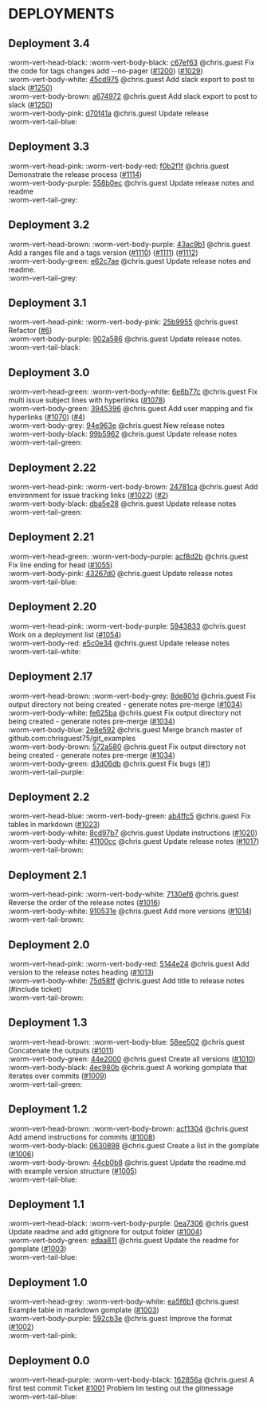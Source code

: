 # DEPLOYMENTS
## Deployment 3.4

:worm-vert-head-black:
:worm-vert-body-black: [c67ef63](https://github.com/chrisguest75/git_examples/commit/c67ef63) @chris.guest Fix the code for tags changes  add --no-pager ([#1200](https://github.com/chrisguest75/git_examples/issues/1200)) ([#1029](https://github.com/chrisguest75/git_examples/issues/1029))   
:worm-vert-body-white: [45cd975](https://github.com/chrisguest75/git_examples/commit/45cd975) @chris.guest Add slack export to post to slack ([#1250](https://github.com/chrisguest75/git_examples/issues/1250))   
:worm-vert-body-brown: [a674972](https://github.com/chrisguest75/git_examples/commit/a674972) @chris.guest Add slack export to post to slack ([#1250](https://github.com/chrisguest75/git_examples/issues/1250))   
:worm-vert-body-pink: [d70f41a](https://github.com/chrisguest75/git_examples/commit/d70f41a) @chris.guest Update release   
:worm-vert-tail-blue:

## Deployment 3.3

:worm-vert-head-pink:
:worm-vert-body-red: [f0b2f1f](https://github.com/chrisguest75/git_examples/commit/f0b2f1f) @chris.guest Demonstrate the release process ([#1114](https://github.com/chrisguest75/git_examples/issues/1114))   
:worm-vert-body-purple: [558b0ec](https://github.com/chrisguest75/git_examples/commit/558b0ec) @chris.guest Update release notes and readme   
:worm-vert-tail-grey:

## Deployment 3.2

:worm-vert-head-brown:
:worm-vert-body-purple: [43ac9b1](https://github.com/chrisguest75/git_examples/commit/43ac9b1) @chris.guest Add a ranges file and a tags version ([#1110](https://github.com/chrisguest75/git_examples/issues/1110)) ([#1111](https://github.com/chrisguest75/git_examples/issues/1111)) ([#1112](https://github.com/chrisguest75/git_examples/issues/1112))   
:worm-vert-body-green: [e62c7ae](https://github.com/chrisguest75/git_examples/commit/e62c7ae) @chris.guest Update release notes and readme.   
:worm-vert-tail-grey:

## Deployment 3.1

:worm-vert-head-pink:
:worm-vert-body-pink: [25b9955](https://github.com/chrisguest75/git_examples/commit/25b9955) @chris.guest Refactor ([#6](https://github.com/chrisguest75/git_examples/issues/6))   
:worm-vert-body-purple: [902a586](https://github.com/chrisguest75/git_examples/commit/902a586) @chris.guest Update release notes.   
:worm-vert-tail-black:

## Deployment 3.0

:worm-vert-head-green:
:worm-vert-body-white: [6e6b77c](https://github.com/chrisguest75/git_examples/commit/6e6b77c) @chris.guest Fix multi issue subject lines with hyperlinks ([#1078](https://github.com/chrisguest75/git_examples/issues/1078))   
:worm-vert-body-green: [3945396](https://github.com/chrisguest75/git_examples/commit/3945396) @chris.guest Add user mapping and fix hyperlinks ([#1070](https://github.com/chrisguest75/git_examples/issues/1070)) ([#4](https://github.com/chrisguest75/git_examples/issues/4))   
:worm-vert-body-grey: [94e963e](https://github.com/chrisguest75/git_examples/commit/94e963e) @chris.guest New release notes   
:worm-vert-body-black: [99b5962](https://github.com/chrisguest75/git_examples/commit/99b5962) @chris.guest Update release notes   
:worm-vert-tail-green:

## Deployment 2.22

:worm-vert-head-pink:
:worm-vert-body-brown: [24781ca](https://github.com/chrisguest75/git_examples/commit/24781ca) @chris.guest Add environment for issue tracking links  ([#1022](https://github.com/chrisguest75/git_examples/issues/1022)) ([#2](https://github.com/chrisguest75/git_examples/issues/2))   
:worm-vert-body-black: [dba5e28](https://github.com/chrisguest75/git_examples/commit/dba5e28) @chris.guest Update release notes   
:worm-vert-tail-green:

## Deployment 2.21

:worm-vert-head-green:
:worm-vert-body-purple: [acf8d2b](https://github.com/chrisguest75/git_examples/commit/acf8d2b) @chris.guest Fix line ending for head ([#1055](https://github.com/chrisguest75/git_examples/issues/1055))   
:worm-vert-body-pink: [43267d0](https://github.com/chrisguest75/git_examples/commit/43267d0) @chris.guest Update release notes   
:worm-vert-tail-blue:

## Deployment 2.20

:worm-vert-head-pink:
:worm-vert-body-purple: [5943833](https://github.com/chrisguest75/git_examples/commit/5943833) @chris.guest Work on a deployment list ([#1054](https://github.com/chrisguest75/git_examples/issues/1054))   
:worm-vert-body-red: [e5c0e34](https://github.com/chrisguest75/git_examples/commit/e5c0e34) @chris.guest Update release notes   
:worm-vert-tail-white:

## Deployment 2.17

:worm-vert-head-brown:
:worm-vert-body-grey: [8de801d](https://github.com/chrisguest75/git_examples/commit/8de801d) @chris.guest Fix output directory not being created - generate notes pre-merge ([#1034](https://github.com/chrisguest75/git_examples/issues/1034))   
:worm-vert-body-white: [fe625ba](https://github.com/chrisguest75/git_examples/commit/fe625ba) @chris.guest Fix output directory not being created - generate notes pre-merge ([#1034](https://github.com/chrisguest75/git_examples/issues/1034))   
:worm-vert-body-blue: [2e8e592](https://github.com/chrisguest75/git_examples/commit/2e8e592) @chris.guest Merge branch master of github.com:chrisguest75/git_examples   
:worm-vert-body-brown: [572a580](https://github.com/chrisguest75/git_examples/commit/572a580) @chris.guest Fix output directory not being created - generate notes pre-merge ([#1034](https://github.com/chrisguest75/git_examples/issues/1034))   
:worm-vert-body-green: [d3d06db](https://github.com/chrisguest75/git_examples/commit/d3d06db) @chris.guest Fix bugs ([#1](https://github.com/chrisguest75/git_examples/issues/1))   
:worm-vert-tail-purple:

## Deployment 2.2

:worm-vert-head-blue:
:worm-vert-body-green: [ab4ffc5](https://github.com/chrisguest75/git_examples/commit/ab4ffc5) @chris.guest Fix tables in markdown ([#1023](https://github.com/chrisguest75/git_examples/issues/1023))   
:worm-vert-body-white: [8cd97b7](https://github.com/chrisguest75/git_examples/commit/8cd97b7) @chris.guest Update instructions ([#1020](https://github.com/chrisguest75/git_examples/issues/1020))   
:worm-vert-body-white: [41100cc](https://github.com/chrisguest75/git_examples/commit/41100cc) @chris.guest Update release notes ([#1017](https://github.com/chrisguest75/git_examples/issues/1017))   
:worm-vert-tail-brown:

## Deployment 2.1

:worm-vert-head-pink:
:worm-vert-body-white: [7130ef6](https://github.com/chrisguest75/git_examples/commit/7130ef6) @chris.guest Reverse the order of the release notes ([#1016](https://github.com/chrisguest75/git_examples/issues/1016))   
:worm-vert-body-white: [910531e](https://github.com/chrisguest75/git_examples/commit/910531e) @chris.guest Add more versions  ([#1014](https://github.com/chrisguest75/git_examples/issues/1014))   
:worm-vert-tail-brown:

## Deployment 2.0

:worm-vert-head-pink:
:worm-vert-body-red: [5144e24](https://github.com/chrisguest75/git_examples/commit/5144e24) @chris.guest Add version to the release notes heading ([#1013](https://github.com/chrisguest75/git_examples/issues/1013))   
:worm-vert-body-white: [75d58ff](https://github.com/chrisguest75/git_examples/commit/75d58ff) @chris.guest Add title to release notes (#include ticket)   
:worm-vert-tail-brown:

## Deployment 1.3

:worm-vert-head-brown:
:worm-vert-body-blue: [58ee502](https://github.com/chrisguest75/git_examples/commit/58ee502) @chris.guest Concatenate the outputs ([#1011](https://github.com/chrisguest75/git_examples/issues/1011))   
:worm-vert-body-green: [44e2000](https://github.com/chrisguest75/git_examples/commit/44e2000) @chris.guest Create all versions ([#1010](https://github.com/chrisguest75/git_examples/issues/1010))   
:worm-vert-body-black: [4ec980b](https://github.com/chrisguest75/git_examples/commit/4ec980b) @chris.guest A working gomplate that iterates over commits ([#1009](https://github.com/chrisguest75/git_examples/issues/1009))   
:worm-vert-tail-green:

## Deployment 1.2

:worm-vert-head-brown:
:worm-vert-body-brown: [acf1304](https://github.com/chrisguest75/git_examples/commit/acf1304) @chris.guest Add amend instructions for commits ([#1008](https://github.com/chrisguest75/git_examples/issues/1008))   
:worm-vert-body-black: [0630898](https://github.com/chrisguest75/git_examples/commit/0630898) @chris.guest Create a list in the gomplate ([#1006](https://github.com/chrisguest75/git_examples/issues/1006))   
:worm-vert-body-brown: [44cb0b8](https://github.com/chrisguest75/git_examples/commit/44cb0b8) @chris.guest Update the readme.md with example version structure ([#1005](https://github.com/chrisguest75/git_examples/issues/1005))   
:worm-vert-tail-blue:

## Deployment 1.1

:worm-vert-head-black:
:worm-vert-body-purple: [0ea7306](https://github.com/chrisguest75/git_examples/commit/0ea7306) @chris.guest Update readme and add gitignore for output folder ([#1004](https://github.com/chrisguest75/git_examples/issues/1004))   
:worm-vert-body-green: [edaa811](https://github.com/chrisguest75/git_examples/commit/edaa811) @chris.guest Update the readme for gomplate ([#1003](https://github.com/chrisguest75/git_examples/issues/1003))   
:worm-vert-tail-blue:

## Deployment 1.0

:worm-vert-head-grey:
:worm-vert-body-white: [ea5f6b1](https://github.com/chrisguest75/git_examples/commit/ea5f6b1) @chris.guest Example table in markdown gomplate ([#1003](https://github.com/chrisguest75/git_examples/issues/1003))   
:worm-vert-body-purple: [592cb3e](https://github.com/chrisguest75/git_examples/commit/592cb3e) @chris.guest Improve the format ([#1002](https://github.com/chrisguest75/git_examples/issues/1002))   
:worm-vert-tail-pink:

## Deployment 0.0

:worm-vert-head-purple:
:worm-vert-body-black: [162856a](https://github.com/chrisguest75/git_examples/commit/162856a) @chris.guest A first test commit Ticket [#1001](https://github.com/chrisguest75/git_examples/issues/1001) Problem Im testing out the gitmessage   
:worm-vert-tail-blue:

